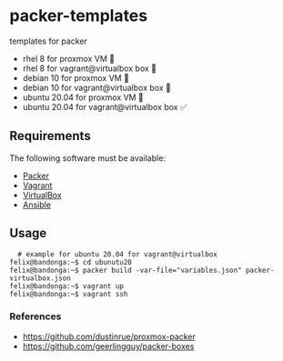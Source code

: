 # packer-templates

templates for packer

* rhel 8 for proxmox VM 🚧
* rhel 8 for vagrant@virtualbox box 🚧
* debian 10  for proxmox VM 🚧
* debian 10  for vagrant@virtualbox box 🚧
* ubuntu 20.04 for proxmox VM 🚧
* ubuntu 20.04 for vagrant@virtualbox box ✅

## Requirements

The following software must be available:

  - [Packer](http://packer.io/)
  - [Vagrant](http://vagrantup.com/)
  - [VirtualBox](https://virtualbox.org/)
  - [Ansible](https://ansible.com)

## Usage

```console
  # example for ubuntu 20.04 for vagrant@virtualbox
felix@bandonga:~$ cd ubunutu20
felix@bandonga:~$ packer build -var-file="variables.json" packer-virtualbox.json
felix@bandonga:~$ vagrant up
felix@bandonga:~$ vagrant ssh
```

### References

* https://github.com/dustinrue/proxmox-packer
* https://github.com/geerlingguy/packer-boxes

